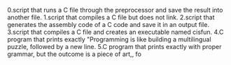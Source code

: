 0.script that runs a C file through the preprocessor and save the result into another file. 1.script that compiles a C file but does not link. 2.script that generates the assembly code of a C code and save it in an output file. 3.script that compiles a C file and creates an executable named cisfun. 4.C program that prints exactly "Programming is like building a multilingual puzzle, followed by a new line. 5.C program that prints exactly with proper grammar, but the outcome is a piece of art,, fo
